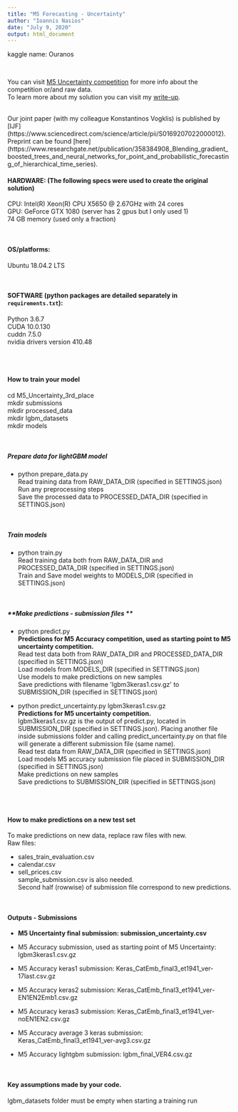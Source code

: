 ```yaml
---
title: "M5 Forecasting - Uncertainty"
author: "Ioannis Nasios"
date: "July 9, 2020"
output: html_document
---
```


kaggle name: Ouranos  

<br />  

You can visit [M5 Uncertainty competition](https://www.kaggle.com/c/m5-forecasting-uncertainty/) for more info about the competition or/and raw data.  
To learn more about my solution you can visit my [write-up](https://www.kaggle.com/c/m5-forecasting-uncertainty/discussion/166875).  

<br />
Our joint paper (with  my colleague Konstantinos Vogklis) is published by [IJF](https://www.sciencedirect.com/science/article/pii/S0169207022000012).  
Preprint can be found [here](https://www.researchgate.net/publication/358384908_Blending_gradient_boosted_trees_and_neural_networks_for_point_and_probabilistic_forecasting_of_hierarchical_time_series).  

<br />

#### **HARDWARE: (The following specs were used to create the original solution)**  
CPU: Intel(R) Xeon(R) CPU X5650  @ 2.67GHz with 24 cores  
GPU: GeForce GTX 1080 (server has 2 gpus but I only used 1)  
74 GB memory (used only a fraction)    

<br />
  
#### **OS/platforms:**   
Ubuntu 18.04.2 LTS  

<br />

#### **SOFTWARE (python packages are detailed separately in `requirements.txt`):**
Python 3.6.7  
CUDA 10.0.130  
cuddn 7.5.0  
nvidia drivers version 410.48  

<br />  
<br />  


#### **How to train your model**
cd M5_Uncertainty_3rd_place  
mkdir submissions  
mkdir processed_data  
mkdir lgbm_datasets  
mkdir models    

<br />

##### **Prepare data for lightGBM model**  
* python prepare_data.py  
Read training data from RAW_DATA_DIR (specified in SETTINGS.json)  
Run any preprocessing steps  
Save the processed data to PROCESSED_DATA_DIR (specified in SETTINGS.json)  

<br />

##### **Train models**  
* python train.py  
Read training data both from RAW_DATA_DIR and PROCESSED_DATA_DIR (specified in SETTINGS.json)  
Train and Save model weights to MODELS_DIR (specified in SETTINGS.json)  

<br />

##### **Make predictions - submission files **  
* python predict.py  
**Predictions for M5 Accuracy competition, used as starting point to M5 uncertainty competition.**  
Read test data both from RAW_DATA_DIR and PROCESSED_DATA_DIR (specified in SETTINGS.json)  
Load models from MODELS_DIR (specified in SETTINGS.json)  
Use models to make predictions on new samples  
Save predictions with filename 'lgbm3keras1.csv.gz' to SUBMISSION_DIR (specified in SETTINGS.json)  

* python predict_uncertainty.py lgbm3keras1.csv.gz  
**Predictions for M5 uncertainty competition.**  
lgbm3keras1.csv.gz is the output of predict.py, located in SUBMISSION_DIR (specified in SETTINGS.json). Placing another file inside submissions folder and calling predict_uncertainty.py on that file will generate a different submission file (same name).  
Read test data from RAW_DATA_DIR (specified in SETTINGS.json)  
Load models M5 accuracy submission file placed in SUBMISSION_DIR (specified in SETTINGS.json)  
Make predictions on new samples  
Save predictions to SUBMISSION_DIR (specified in SETTINGS.json)  


 

  
<br />  
<br />  


#### **How to make predictions on a new test set**
To make predictions on new data, replace raw files with new.   
Raw files:  
- sales_train_evaluation.csv  
- calendar.csv  
- sell_prices.csv  
sample_submission.csv is also needed.   
Second half (rowwise) of submission file correspond to new predictions.  

<br />


#### **Outputs - Submissions**
* **M5 Uncertainty final submission: submission_uncertainty.csv**
* M5 Accuracy submission, used as starting point of M5 Uncertainty: lgbm3keras1.csv.gz  

* M5 Accuracy keras1 submission: Keras_CatEmb_final3_et1941_ver-17last.csv.gz  
* M5 Accuracy keras2 submission: Keras_CatEmb_final3_et1941_ver-EN1EN2Emb1.csv.gz  
* M5 Accuracy keras3 submission: Keras_CatEmb_final3_et1941_ver-noEN1EN2.csv.gz  

* M5 Accuracy average 3 keras submission: Keras_CatEmb_final3_et1941_ver-avg3.csv.gz
* M5 Accuracy lightgbm submission: lgbm_final_VER4.csv.gz  

<br />


#### **Key assumptions made by your code.**  
lgbm_datasets folder must be empty when starting a training run


<br />


